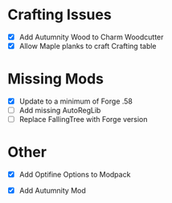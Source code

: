 # Crafting Issues
- [x] Add Autumnity Wood to Charm Woodcutter
- [x] Allow Maple planks to craft Crafting table

# Missing Mods
- [x] Update to a minimum of Forge .58
- [ ] Add missing AutoRegLib
- [ ] Replace FallingTree with Forge version

# Other
- [x] Add Optifine Options to Modpack
- [x] Add Autumnity Mod


